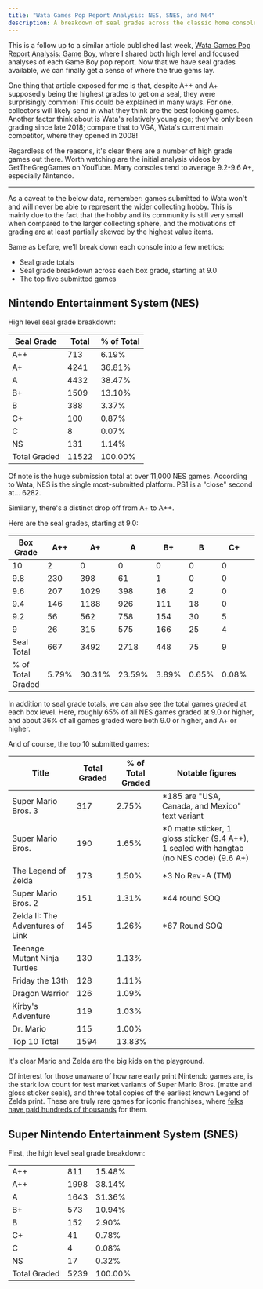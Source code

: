```yaml
---
title: "Wata Games Pop Report Analysis: NES, SNES, and N64"
description: A breakdown of seal grades across the classic home consoles
---
```

This is a follow up to a similar article published last week, [Wata Games Pop Report Analysis: Game Boy](https://www.afew.games/essays/seal-grades-are-here-for-wata-graded-games), where I shared both high level and focused analyses of each Game Boy pop report. Now that we have seal grades available, we can finally get a sense of where the true gems lay. 

One thing that article exposed for me is that, despite A++ and A+ supposedly being the highest grades to get on a seal, they were surprisingly common! This could be explained in many ways. For one, collectors will likely send in what they think are the best looking games. Another factor think about is Wata's relatively young age; they've only been grading since late 2018; compare that to VGA, Wata's current main competitor, where they opened in 2008! 

Regardless of the reasons, it's clear there are a number of high grade games out there. Worth watching are the initial analysis videos by GetTheGregGames on YouTube. Many consoles tend to average 9.2-9.6 A+, especially Nintendo.

- - -

As a caveat to the below data, remember: games submitted to Wata won't and will never be able to represent the wider collecting hobby. This is mainly due to the fact that the hobby and its community is still very small when compared to the larger collecting sphere, and the motivations of grading are at least partially skewed by the highest value items.

Same as before, we'll break down each console into a few metrics:

* Seal grade totals
* Seal grade breakdown across each box grade, starting at 9.0
* The top five submitted games

## Nintendo Entertainment System (NES)

High level seal grade breakdown:

| Seal Grade   | Total | % of Total |
| ------------ | ----- | ---------- |
| A++          | 713   | 6.19%      |
| A+           | 4241  | 36.81%     |
| A            | 4432  | 38.47%     |
| B+           | 1509  | 13.10%     |
| B            | 388   | 3.37%      |
| C+           | 100   | 0.87%      |
| C            | 8     | 0.07%      |
| NS           | 131   | 1.14%      |
| Total Graded | 11522 | 100.00%    |

Of note is the huge submission total at over 11,000 NES games. According to Wata, NES is the single most-submitted platform. PS1 is a "close" second at... 6282. 

Similarly, there's a distinct drop off from A+ to A++. 

Here are the seal grades, starting at 9.0:

| Box Grade         | A++   | A+     | A      | B+    | B     | C+    | C     | NS    | Box Total |
| ----------------- | ----- | ------ | ------ | ----- | ----- | ----- | ----- | ----- | --------- |
| 10                | 2     | 0      | 0      | 0     | 0     | 0     | 0     | 0     | 2         |
| 9.8               | 230   | 398    | 61     | 1     | 0     | 0     | 0     | 0     | 690       |
| 9.6               | 207   | 1029   | 398    | 16    | 2     | 0     | 0     | 1     | 1653      |
| 9.4               | 146   | 1188   | 926    | 111   | 18    | 0     | 0     | 13    | 2402      |
| 9.2               | 56    | 562    | 758    | 154   | 30    | 5     | 0     | 15    | 1580      |
| 9                 | 26    | 315    | 575    | 166   | 25    | 4     | 1     | 20    | 1132      |
| Seal Total        | 667   | 3492   | 2718   | 448   | 75    | 9     | 1     | 49    | 7459      |
| % of Total Graded | 5.79% | 30.31% | 23.59% | 3.89% | 0.65% | 0.08% | 0.01% | 0.43% | 64.74%    |

In addition to seal grade totals, we can also see the total games graded at each box level. Here, roughly 65% of all NES games graded at 9.0 or higher, and about 36% of all games graded were both 9.0 or higher, and A+ or higher. 

And of course, the top 10 submitted games:

| Title                            | Total Graded | % of Total Graded | Notable figures                                                                            |
| -------------------------------- | ------------ | ----------------- | ------------------------------------------------------------------------------------------ |
| Super Mario Bros. 3              | 317          | 2.75%             | \*185 are "USA, Canada, and Mexico" text variant                                           |
| Super Mario Bros.                | 190          | 1.65%             | \*0 matte sticker, 1 gloss sticker (9.4 A++), 1 sealed with hangtab (no NES code) (9.6 A+) |
| The Legend of Zelda              | 173          | 1.50%             | \*3 No Rev-A (TM)                                                                          |
| Super Mario Bros. 2              | 151          | 1.31%             | \*44 round SOQ                                                                             |
| Zelda II: The Adventures of Link | 145          | 1.26%             | \*67 Round SOQ                                                                             |
| Teenage Mutant Ninja Turtles     | 130          | 1.13%             |                                                                                            |
| Friday the 13th                  | 128          | 1.11%             |                                                                                            |
| Dragon Warrior                   | 126          | 1.09%             |                                                                                            |
| Kirby's Adventure                | 119          | 1.03%             |                                                                                            |
| Dr. Mario                        | 115          | 1.00%             |                                                                                            |
| Top 10 Total                     | 1594         | 13.83%            |                                                                                            |

It's clear Mario and Zelda are the big kids on the playground.

Of interest for those unaware of how rare early print Nintendo games are, is the stark low count for test market variants of Super Mario Bros. (matte and gloss sticker seals), and three total copies of the earliest known Legend of Zelda print. These are truly rare games for iconic franchises, where [folks have paid hundreds of thousands](https://www.ha.com/heritage-auctions-press-releases-and-news/-legend-of-zelda-shatters-world-record-at-870-000-to-kick-off-heritage-auctions-video-games-event.s?releaseId=4241) for them.

## Super Nintendo Entertainment System (SNES)

First, the high level seal grade breakdown:

|              |      |         |
| ------------ | ---- | ------- |
| A++          | 811  | 15.48%  |
| A++          | 1998 | 38.14%  |
| A            | 1643 | 31.36%  |
| B+           | 573  | 10.94%  |
| B            | 152  | 2.90%   |
| C+           | 41   | 0.78%   |
| C            | 4    | 0.08%   |
| NS           | 17   | 0.32%   |
| Total Graded | 5239 | 100.00% |